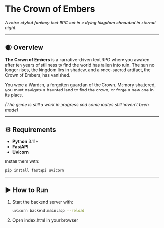 # The Crown of Embers

*A retro-styled fantasy text RPG set in a dying kingdom shrouded in eternal night.*

---

## 🌒 Overview

**The Crown of Embers** is a narrative-driven text RPG where you awaken after ten years of stillness to find the world has fallen into ruin. The sun no longer rises, the kingdom lies in shadow, and a once-sacred artifact, the Crown of Embers, has vanished.

You were a Warden, a forgotten guardian of the Crown. Memory shattered, you must navigate a haunted land to find the crown, or forge a new one in its place.

*(The game is still a work in progress and some routes still haven't been made)*

---
## ⚙️ Requirements

- **Python** 3.11+
- **FastAPI**
- **Uvicorn**

Install them with:

```bash
pip install fastapi uvicorn
```

---

## ▶️ How to Run

1. Start the backend server with:

   ```bash
   uvicorn backend.main:app --reload

2. Open index.html in your browser
